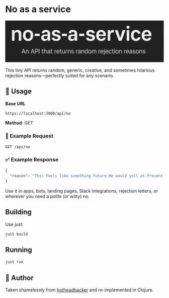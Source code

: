 # No as a service

![](./NaaS.png "No as a Service")

This tiny API returns random, generic, creative, and sometimes hilarious rejection reasons—perfectly suited for any scenario.

## 🚀 Usage

**Base URL**

```
https://localhost:3000/api/no
```

**Method**: GET

### 🔄 Example Request
```http
GET /api/no
```

### ✅ Example Response
```json
{
  "reason": "This feels like something Future Me would yell at Present Me for agreeing to."
}
```

Use it in apps, bots, landing pages, Slack integrations, rejection letters, or wherever you need a polite (or witty) no.

## Building

Use just:

```sh
just build
```

## Running

```sh
just run
```

## 👤 Author

Taken shamelessly from [hotheadhacker](https://github.com/hotheadhacker) and re-implemented in Clojure.
